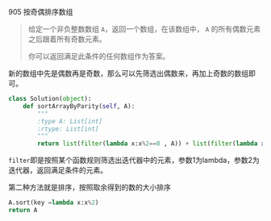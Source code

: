 905 按奇偶排序数组

> 给定一个非负整数数组 `A`，返回一个数组，在该数组中， `A` 的所有偶数元素之后跟着所有奇数元素。
>
> 你可以返回满足此条件的任何数组作为答案。

新的数组中先是偶数再是奇数，那么可以先筛选出偶数来，再加上奇数的数组即可。

```python
class Solution(object):
    def sortArrayByParity(self, A):
        """
        :type A: List[int]
        :rtype: List[int]
        """
        return list(filter(lambda x:x%2==0 , A)) + list(filter(lambda x:x%2!=0 , A))
```

`filter`即是按照某个函数规则筛选出迭代器中的元素，参数1为lambda，参数2为迭代器，返回满足条件的元素。

第二种方法就是排序，按照取余得到的数的大小排序

```python
A.sort(key =lambda x:x%2)
return A

```

